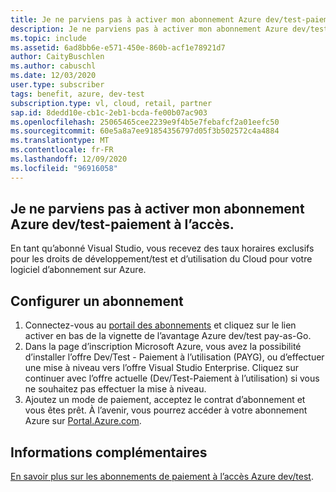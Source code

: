```yaml
---
title: Je ne parviens pas à activer mon abonnement Azure dev/test-paiement à l’accès.
description: Je ne parviens pas à activer mon abonnement Azure dev/test-paiement à l’accès inclus dans mon abonnement Visual Studio ?
ms.topic: include
ms.assetid: 6ad8bb6e-e571-450e-860b-acf1e78921d7
author: CaityBuschlen
ms.author: cabuschl
ms.date: 12/03/2020
user.type: subscriber
tags: benefit, azure, dev-test
subscription.type: vl, cloud, retail, partner
sap.id: 8dedd10e-cb1c-2eb1-bcda-fe00b07ac903
ms.openlocfilehash: 25065465cee2239e9f4b5e7febafcf2a01eefc50
ms.sourcegitcommit: 60e5a8a7ee91854356797d05f3b502572c4a4884
ms.translationtype: MT
ms.contentlocale: fr-FR
ms.lasthandoff: 12/09/2020
ms.locfileid: "96916058"
---
```

## <a name="im-unable-to-activate-my-azure-dev--test-pay-as-you-go-subscription"></a>Je ne parviens pas à activer mon abonnement Azure dev/test-paiement à l’accès.

En tant qu’abonné Visual Studio, vous recevez des taux horaires exclusifs pour les droits de développement/test et d’utilisation du Cloud pour votre logiciel d’abonnement sur Azure. 

## <a name="set-up-a-subscription"></a>Configurer un abonnement

1. Connectez-vous au [portail des abonnements](https://my.visualstudio.com/benefits) et cliquez sur le lien activer en bas de la vignette de l’avantage Azure dev/test pay-as-Go.
1. Dans la page d’inscription Microsoft Azure, vous avez la possibilité d’installer l’offre Dev/Test - Paiement à l’utilisation (PAYG), ou d’effectuer une mise à niveau vers l’offre Visual Studio Enterprise. Cliquez sur continuer avec l’offre actuelle (Dev/Test-Paiement à l’utilisation) si vous ne souhaitez pas effectuer la mise à niveau. 
1. Ajoutez un mode de paiement, acceptez le contrat d’abonnement et vous êtes prêt. À l’avenir, vous pourrez accéder à votre abonnement Azure sur [Portal.Azure.com](https://portal.azure.com/). 

## <a name="more-information"></a>Informations complémentaires 
[En savoir plus sur les abonnements de paiement à l’accès Azure dev/test](https://docs.microsoft.com/visualstudio/subscriptions/vs-azure-payg).